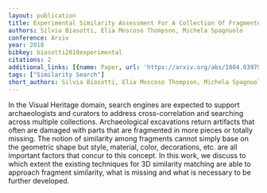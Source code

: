 ```yaml
---
layout: publication
title: Experimental Similarity Assessment For A Collection Of Fragmented Artifacts
authors: Silvia Biasotti, Elia Moscoso Thompson, Michela Spagnuolo
conference: Arxiv
year: 2018
bibkey: biasotti2018experimental
citations: 2
additional_links: [{name: Paper, url: 'https://arxiv.org/abs/1804.03979'}]
tags: ["Similarity Search"]
short_authors: Silvia Biasotti, Elia Moscoso Thompson, Michela Spagnuolo
---
```

In the Visual Heritage domain, search engines are expected to support
archaeologists and curators to address cross-correlation and searching across
multiple collections. Archaeological excavations return artifacts that often
are damaged with parts that are fragmented in more pieces or totally missing.
The notion of similarity among fragments cannot simply base on the geometric
shape but style, material, color, decorations, etc. are all important factors
that concur to this concept. In this work, we discuss to which extent the
existing techniques for 3D similarity matching are able to approach fragment
similarity, what is missing and what is necessary to be further developed.